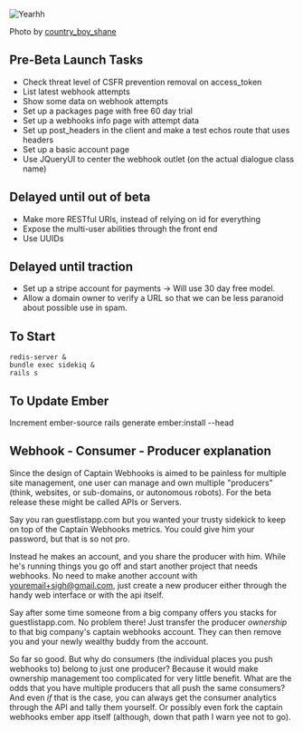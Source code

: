 ![Yearhh](http://farm4.staticflickr.com/3107/2820420847_fc3f8196cf_z.jpg)

Photo by [country_boy_shane](http://www.flickr.com/photos/shanegorski/)

## Pre-Beta Launch Tasks
- Check threat level of CSFR prevention removal on access_token
- List latest webhook attempts
- Show some data on webhook attempts
- Set up a packages page with free 60 day trial
- Set up a webhooks info page with attempt data
- Set up post_headers in the client and make a test echos route that uses headers
- Set up a basic account page
- Use JQueryUI to center the webhook outlet (on the actual dialogue class name)

## Delayed until out of beta
- Make more RESTful URIs, instead of relying on id for everything
- Expose the multi-user abilities through the front end
- Use UUIDs

## Delayed until traction
- Set up a stripe account for payments -> Will use 30 day free model.
- Allow a domain owner to verify a URL so that we can be less paranoid about possible use in spam.

## To Start
```
redis-server &
bundle exec sidekiq &
rails s
```

## To Update Ember
Increment ember-source
rails generate ember:install --head

## Webhook - Consumer - Producer explanation

Since the design of Captain Webhooks is aimed to be painless for
multiple site management, one user can manage and own multiple 
"producers" (think, websites, or sub-domains, or autonomous robots).
For the beta release these might be called APIs or Servers. 

Say you ran guestlistapp.com but you wanted your trusty sidekick to
keep on top of the Captain Webhooks metrics. You could give him your
password, but that is so not pro.

Instead he makes an account, and you share the producer with him.
While he's running things you go off and start another project that
needs webhooks. No need to make another account with 
youremail+sigh@gmail.com, just create a new producer either through
the handy web interface or with the api itself.

Say after some time someone from a big company offers you stacks for
guestlistapp.com. No problem there! Just transfer the producer 
*ownership* to that big company's captain webhooks account. They can
then remove you and your newly wealthy buddy from the account.

So far so good. But why do consumers (the individual places you push 
webhooks to) belong to just one producer? Because it would make 
ownership management too complicated for very little benefit. What 
are the odds that you have multiple producers that all push the same
consumers? And even *if* that is the case, you can always get the 
consumer analytics through the API and tally them yourself. Or 
possibly even fork the captain webhooks ember app itself (although,
down that path I warn yee not to go).
